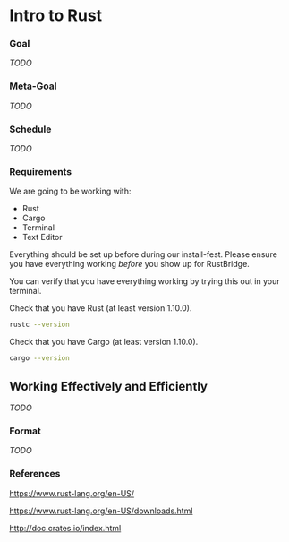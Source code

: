 # Intro to Rust

### Goal

_TODO_

### Meta-Goal

_TODO_

### Schedule

_TODO_

### Requirements

We are going to be working with:

* Rust
* Cargo
* Terminal
* Text Editor

Everything should be set up before during our install-fest.  Please ensure you have 
everything working _before_ you show up for RustBridge.

You can verify that you have everything working by trying this out in your terminal.

Check that you have Rust (at least version 1.10.0).

```bash
rustc --version
```

Check that you have Cargo (at least version 1.10.0).

```bash
cargo --version
```

## Working Effectively and Efficiently

_TODO_


### Format

_TODO_


### References

https://www.rust-lang.org/en-US/ 

https://www.rust-lang.org/en-US/downloads.html

http://doc.crates.io/index.html